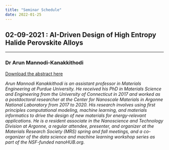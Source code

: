 ```yaml
---
title: "Seminar Schedule"
date: 2022-01-25
---
```



## 02-09-2021 : AI-Driven Design of High Entropy Halide Perovskite Alloys 

***

### Dr Arun Mannodi-Kanakkithodi 

<a href="/docs/Feb9_Abstract_Bio.pdf">Download the abstract here</a>

*Arun Mannodi Kanakkithodi is an assistant professor in Materials Engineering at Purdue
University. He received his PhD in Materials Science and Engineering from the University of
Connecticut in 2017 and worked as a postdoctoral researcher at the Center for Nanoscale
Materials in Argonne National Laboratory from 2017 to 2020. His research involves using first
principles computational modeling, machine learning, and materials informatics to drive the
design of new materials for energy-relevant applications. He is a resident associate in the
Nanoscience and Technology Division at Argonne, a regular attendee, presenter, and organizer
at the Materials Research Society (MRS) spring and fall meetings, and a co-organizer of the data
science and machine learning workshop series as part of the NSF-funded nanoHUB.org.*


